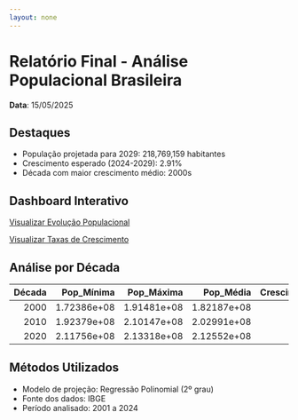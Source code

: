 ```yaml
---
layout: none
---
```

# Relatório Final - Análise Populacional Brasileira

**Data**: 15/05/2025 

## Destaques
- População projetada para 2029: 218,769,159 habitantes
- Crescimento esperado (2024-2029): 2.91%
- Década com maior crescimento médio: 2000s

## Dashboard Interativo
[Visualizar Evolução Populacional](dashboard.html) 

[Visualizar Taxas de Crescimento](crescimento.html)

## Análise por Década
|   Década |   Pop_Mínima |   Pop_Máxima |   Pop_Média |   Crescimento_Médio |
|---------:|-------------:|-------------:|------------:|--------------------:|
|     2000 |  1.72386e+08 |  1.91481e+08 | 1.82187e+08 |                1.51 |
|     2010 |  1.92379e+08 |  2.10147e+08 | 2.02991e+08 |                1.04 |
|     2020 |  2.11756e+08 |  2.13318e+08 | 2.12552e+08 |                0.39 |

## Métodos Utilizados
- Modelo de projeção: Regressão Polinomial (2º grau)
- Fonte dos dados: IBGE
- Período analisado: 2001 a 2024
